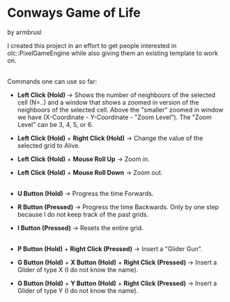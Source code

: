 # Conways Game of Life
by armbrusl <br />

I created this project in an effort to get people interested in olc::PixelGameEngine while also giving them an existing template to work on. <br /> <br />

Commands one can use so far:

* **Left Click (Hold)** &rarr; Shows the number of neighboors of the selected cell (N=..) and a window that shows a zoomed in version of the neighboors of the selected cell. Above the "smaller" zoomed in window we have (X-Coordinate - Y-Coordinate - "Zoom Level"). The "Zoom Level" can be 3, 4, 5, or 6. <br />


* **Left Click (Hold)** +  **Right Click (Hold)** &rarr; Change the value of the selected grid to Alive. <br />
* **Left Click (Hold)** +  **Mouse Roll Up** &rarr; Zoom in. <br />
* **Left Click (Hold)** +  **Mouse Roll Down** &rarr; Zoom out. <br /> <br />

* **U Button (Hold)** &rarr; Progress the time Forwards. <br />
* **R Button (Pressed)** &rarr; Progress the time Backwards. Only by one step because I do not keep track of the past grids. <br />
* **I Button (Pressed)** &rarr; Resets the entire grid. <br /> <br />

* **P Button (Hold)** +  **Right Click (Pressed)** &rarr; Insert a "Glider Gun". <br /> 
* **G Button (Hold)** + **X Button (Hold)** +  **Right Click (Pressed)** &rarr; Insert a Glider of type X (I do not know the name). <br /> 
* **G Button (Hold)** + **Y Button (Hold)** +  **Right Click (Pressed)** &rarr; Insert a Glider of type Y (I do not know the name). <br /> 
